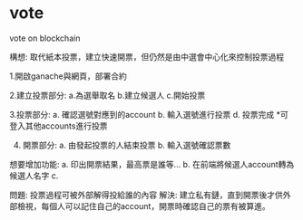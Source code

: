 # vote
vote on blockchain

構想: 取代紙本投票，建立快速開票，但仍然是由中選會中心化來控制投票過程

1.開啟ganache與網頁，部署合約

2.建立投票部分:
  a.為選舉取名
  b.建立候選人
  c.開始投票
  
3.投票部分:
  a. 確認選號對應到的account
  b. 輸入選號進行投票
  d. 投票完成
  *可登入其他accounts進行投票

4. 開票部分:
  a. 由發起投票的人結束投票
  b. 輸入選號確認票數

想要增加功能: a. 印出開票結果，最高票是誰等...
             b. 在前端將候選人account轉為候選人名字
             c. 

問題: 投票過程可被外部解得投給誰的內容
解決: 建立私有鏈，直到開票後才供外部檢視，每個人可以記住自己的account，開票時確認自己的票有被算進。


